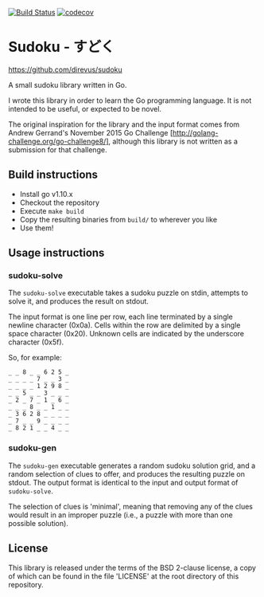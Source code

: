 [![Build Status](https://travis-ci.org/direvus/sudoku.svg?branch=master)](https://travis-ci.org/direvus/sudoku)
[![codecov](https://codecov.io/gh/direvus/sudoku/branch/master/graph/badge.svg)](https://codecov.io/gh/direvus/sudoku)


# Sudoku - すどく

https://github.com/direvus/sudoku

A small sudoku library written in Go.

I wrote this library in order to learn the Go programming language.  It is not
intended to be useful, or expected to be novel.

The original inspiration for the library and the input format comes from
Andrew Gerrand's November 2015 Go Challenge
[http://golang-challenge.org/go-challenge8/], although this library is not
written as a submission for that challenge.


## Build instructions

- Install go v1.10.x
- Checkout the repository
- Execute `make build`
- Copy the resulting binaries from `build/` to wherever you like
- Use them!


## Usage instructions

### sudoku-solve

The `sudoku-solve` executable takes a sudoku puzzle on stdin, attempts to solve it,
and produces the result on stdout.

The input format is one line per row, each line terminated by a single newline
character (0x0a).  Cells within the row are delimited by a single space
character (0x20).  Unknown cells are indicated by the underscore character
(0x5f).

So, for example:

	_ _ 8 _ _ 6 2 5 _
	_ _ _ _ 7 _ _ 3 _
	_ _ _ _ 1 2 9 8 _
	_ _ 5 _ _ 3 _ _ _
	_ 2 _ 7 _ 1 _ 6 _
	_ _ _ 8 _ _ 1 _ _
	_ 3 6 2 8 _ _ _ _
	_ 7 _ _ 9 _ _ _ _
	_ 8 2 1 _ _ 4 _ _

### sudoku-gen

The `sudoku-gen` executable generates a random sudoku solution grid, and a
random selection of clues to offer, and produces the resulting puzzle on
stdout.  The output format is identical to the input and output format of
`sudoku-solve`.

The selection of clues is 'minimal', meaning that removing any of the clues
would result in an improper puzzle (i.e., a puzzle with more than one possible
solution).

## License

This library is released under the terms of the BSD 2-clause license, a copy of
which can be found in the file 'LICENSE' at the root directory of this
repository.
